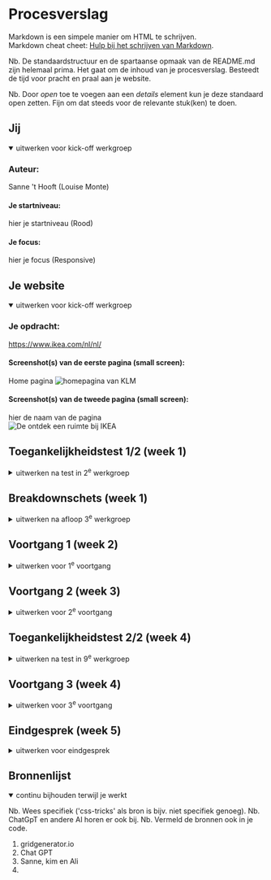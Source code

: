 # Procesverslag
Markdown is een simpele manier om HTML te schrijven.  
Markdown cheat cheet: [Hulp bij het schrijven van Markdown](https://github.com/adam-p/markdown-here/wiki/Markdown-Cheatsheet).

Nb. De standaardstructuur en de spartaanse opmaak van de README.md zijn helemaal prima. Het gaat om de inhoud van je procesverslag. Besteedt de tijd voor pracht en praal aan je website.

Nb. Door *open* toe te voegen aan een *details* element kun je deze standaard open zetten. Fijn om dat steeds voor de relevante stuk(ken) te doen.





## Jij

<details open>
  <summary>uitwerken voor kick-off werkgroep</summary>

  ### Auteur:
  Sanne 't Hooft (Louise Monte)

  #### Je startniveau:
  hier je startniveau (Rood)

  #### Je focus:
  hier je focus (Responsive)
 
</details>





## Je website

<details open>
  <summary> uitwerken voor kick-off werkgroep</summary>

  ### Je opdracht:
https://www.ikea.com/nl/nl/
  #### Screenshot(s) van de eerste pagina (small screen): 
Home pagina
  <img src="readme-images/homepagina_IKEA.pdf" width="375px" alt="homepagina van KLM">

  #### Screenshot(s) van de tweede pagina (small screen):
  hier de naam van de pagina  
  <img src="readme-images/pagina_ontdekruimte.pdf" width="375px" alt="De ontdek een ruimte bij IKEA">
 
</details>



## Toegankelijkheidstest 1/2 (week 1)

<details>
  <summary>uitwerken na test in 2<sup>e</sup> werkgroep</summary>




  ### Bevindingen
  Lijst met je bevindingen die in de test naar voren kwamen:

  Uit mijn fyisieke test kwam naar voren dat ikea voor mij perfect scoort op toegankelijkheid. Namelijk detoegangelijkheid met de tap, de kleurgebruikt van IKEA die handige informatie aan geeft. De screen reader die goed werkt duidelijke fout meldingen. Feedback als je ergens op wilt klikken. Dan komt er een balkje onder. De schaalbaarheid dat groter word voor slecht ziende. Dit is voor mij een uitstekend goeie website die denkt aan de toegankelijkheid van andere. IKEA maakt alleen geen gebruik van darkmode. 

Uit de WCAG test kwamen belangrijke bevindingen. Uit de test scoorde IKEA ook goed. Ik kon bij elk element wel "yes" zeggen. Maar IKEA scoort wel slecht op de 'images, media. en animation' daar heb ik veel "no" in moeten vullen. Een paar bevindingen zijn bijvoorbeeld dat IKEA niet werkt met afmetingen als een schermm bijschaaldt. Zij gebruiken voor elk formaat ander soort afbeeldingen. Dus van een plaatje zijn wel 9 varianten. IKEA gbruikt in de code ook geen "alt" (geen beschrijving van de afbeeldingen) Ook maakt IKEA niet echt gebruik van animatie's (dat is over het algemeen niet erg) maar daar scoorde ze laag op. Bij media (video en audio) hebben ze geen audio transcriptions of captions.

</details>



## Breakdownschets (week 1)

<details>
  <summary>uitwerken na afloop 3<sup>e</sup> werkgroep</summary>

  ### de hele pagina: 
  <img src="readme-images/breakdownschets_hele_pagina.pdf" width="375px" alt="breakdown van de hele pagina">

  ### dynamisch deel (bijv menu): 
  <img src="readme-images/breakdownschets_menu.pdf" width="375px" alt="breakdown schets van alleen het menu">
</details>





## Voortgang 1 (week 2)

<details>
  <summary>uitwerken voor 1<sup>e</sup> voortgang</summary>

  ### Stand van zaken
In week 2 was ik begonnen met het opbouwen van de CSS-pagina's. Ik was goed op weg, totdat ik tegen een paar obstakels aanliep. Ik had moeite met het maken van mijn footer en ook met het gebruik van Grid. Elke keer als ik dacht dat het lukte, kreeg ik het niet voor elkaar. Met mijn footer ben ik nu nog steeds aan het experimenteren.
 <img src="readme-images/grid_readme" width="375px" alt="grid afbeelding">

Desondanks heb ik in week 2 mijn focus gelegd op het stijlen van de pagina. Ik was bezig met het instellen van de basiselementen, zoals het kiezen van geschikte fonts en kleuren, en het toevoegen van marges en paddings om de lay-out te verfraaien. Voor de positionering van de elementen heb ik gebruik gemaakt van Flexbox en Grid om een responsieve en goed gestructureerde lay-out te creëren. Maar met Grid had ik niet altijd het gewenste resultaat. Zoals ik al eerder aangaf had ik last met het leren van grid. Ik vind dat lastiger dan flexbox

  ### Agenda voor meeting
  samen met je groepje opstellen

 1. Hoe krijg ik de video en de afbeelding naast elkaar in een grid 
 2. hoe zorg ik er voor dat deze carousel functie swipt?
 3. hoe maar ik zo;n card met kleur aan de onderkant ?
 4. hoe kan mijn lettertype groter worden als ik het scherm groter maak 


  ### Verslag van meeting
  hier na afloop snel de uitkomsten van de meeting vastleggen

  - Het maken van een afbeelding met daar onder een kleur er tegen aan aan de onderkant. 
  - Ook hoe je het beste de scroll functie kan gebruiken zodat hij niet terug swipe naar de vorige pargina
  - meer te weten gekomen over het gebruiken van grid
  - het mee schalen van afbeeldingen en font sizes
   <img src="readme-images/meeschalen" width="375px" alt="schaal afbeelding">

</details>





## Voortgang 2 (week 3)

<details>
  <summary>uitwerken voor 2<sup>e</sup> voortgang</summary>

  ### Stand van zaken
Deze week, bij de derde stand van zaken, merkte ik dat ik een beetje achterliep en dat ik toch nog wat gas erbij moest gooien. In week 3 heb ik me vooral gefocust op het verbeteren van de website. Ik heb verschillende componenten toegevoegd, zoals knoppen en formuliervelden. Daarnaast ben ik aan de slag gegaan met hover- en focus-effecten. Ook heb ik gewerkt aan de positionering van elementen door gebruik te maken van Flexbox en Grid, waarbij ik mijn kennis verder heb verdiept. Hetzelfde geldt voor de media queries die ik heb toegevoegd aan mijn CSS.


  ### Agenda voor meeting
  samen met je groepje opstellen


 1. Hoe krijg ik deze text boven op een afbeelding ?
 2. hoe krijg ik deze afbeelding naar de rechter kant van mijn scherm

  ### Verslag van meeting
  hier na afloop snel de uitkomsten van de meeting vastleggen
 
  - Meer informatie te weten gekomen over grid
  - meer gebruik gemaakt van @media queries
 <img src="readme-images/mediaqueries" width="375px" alt="media afbeelding">




</details>





## Toegankelijkheidstest 2/2 (week 4)

<details>
  <summary>uitwerken na test in 9<sup>e</sup> werkgroep</summary>

  ### Bevindingen
Over het algemeen wat er is verbeterd is dat de screen reader wel nu beter de headings voorleest. ook met de aria lables ondersteunt het meer. Met de muis en toetsenboard kan ik er makkelijk door heen.

</details>


## Voortgang 3 (week 4)

<details>
  <summary>uitwerken voor 3<sup>e</sup> voortgang</summary>

  ### Stand van zaken
In deze week heb ik de website geschikt gemaakt voor mobiele apparaten. Ik heb media queries toegevoegd, zodat de website goed past op verschillende schermen, zoals op een desktop, tablet of smartphone. Voor de kleinere schermen heb ik een hamburger-menu gemaakt. dat heb ik samen met Ali gedaan. Die heeft mij daar bij geholpen. Ook deze week ben ik weer druk aan de slag geweest met het maken van een grid van de afbeeldingen. En ik had heel veel moeite met het maken van een hamburger menu in het begin van de week. 


  ### Agenda voor meeting
  samen met je groepje opstellen

 1. Het opstellen van een hamburger menu want dat werkt niet elke keer
 2. het maken van een pintrest grid

  ### Verslag van meeting
  hier na afloop snel de uitkomsten van de meeting vastleggen

  - de Nieuwe hamburger menu
  - object position gebruiken om in mijn grid een bepaald gedeelte van mijn afbeelding te hebben 
  - en een schaduw toevoegen zodat ik een hover effect heb op mijn icoontjes


</details>





## Eindgesprek (week 5)

<details>
  <summary>uitwerken voor eindgesprek</summary>

  ### Je uitkomst - karakteristiek screenshots:
  <img src="readme-images/ikeawebsite_louisepng.png" width="375px" alt="uitomst opdracht 1">
    <img src="readme-images/pag_2.png" width="375px" alt="uitomst opdracht 1">


  ### Dit ging goed/Heb ik geleerd: 
Ik heb geleerd:

1. ik heb geleerd hoe je een header opstelt met menu, grid, @media queries, svg'ts en de marges
2. ik heb geleerd hoe je kan werken met grid en hoe eenvoudiger dat is tegenover flexbox
3. ik heb geleerd hoe dingen kunnen mee schalen als je iets groter maakt
4. ik heb geleerd hoe je een website responsive kan maken 
5. ik heb geleerd hoe je roots kan gebruiken
6. hoe handig inspecteren is

 <img src="readme-images/gridpag1.png" width="375px" alt="top">
 <img src="readme-images/gridpag2.png" width="375px" alt="top">
 <img src="readme-images/svgopimg.png" width="375px" alt="top">
 <img src="readme-images/articles.png" width="375px" alt="top">
 <img src="readme-images/headermetvideoenimg.png" width="375px" alt="top">
 <img src="readme-images/header.png" width="375px" alt="top">

  ### Dit was lastig/Is niet gelukt:


 <img src="readme-images/nietlukken.png" width="375px" alt="helaas">
  Er zijn een paar dingen niet gelukt en dat zijn:
  1. de footer dat als hij groter word dat dan de text naast elkaar komt
  2. de header waarbij als je op de zoek balk komt dat er een menu tervoorschijn komt 
  3. en dark mode is niet goed gelukt 
</details>




## Bronnenlijst

<details open>
  <summary>continu bijhouden terwijl je werkt</summary>

  Nb. Wees specifiek ('css-tricks' als bron is bijv. niet specifiek genoeg). 
  Nb. ChatGpT en andere AI horen er ook bij.
  Nb. Vermeld de bronnen ook in je code.

  1. gridgenerator.io
  2. Chat GPT
  3. Sanne, kim en Ali
  4. 

</details>
